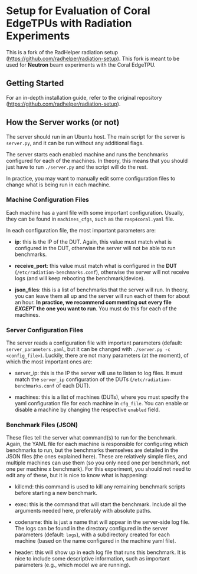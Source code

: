 # Setup for Evaluation of Coral EdgeTPUs with Radiation Experiments

This is a fork of the RadHelper radiation setup (https://github.com/radhelper/radiation-setup). This fork is meant to be used for **Neutron** beam experiments with the Coral EdgeTPU.

## Getting Started

For an in-depth installation guide, refer to the original repository (https://github.com/radhelper/radiation-setup).

## How the Server works (or not)

The server should run in an Ubuntu host. The main script for the server is `server.py`, and it can be run without any additional flags.

The server starts each enabled machine and runs the benchmarks configured for each of the machines. In theory, this means that you should just have to run `./server.py` and the script will do the rest.

In practice, you may want to manually edit some configuration files to change what is being run in each machine.

### Machine Configuration Files

Each machine has a yaml file with some important configuration. Usually, they can be found in `machines_cfgs`, such as the `rasp4coral.yaml` file.

In each configuration file, the most important parameters are:

- **ip**: this is the IP of the DUT. Again, this value must match what is configured in the DUT, otherwise the server will not be able to run benchmarks.

- **receive_port**: this value must match what is configured in the **DUT** (`/etc/radiation-benchmarks.conf`), otherwise the server will not receive logs (and will keep rebooting the benchmark/device).

- **json_files**: this is a list of benchmarks that the server will run. In theory, you can leave them all up and the server will run each of them for about an hour. **In practice, we recommend commenting out every file *EXCEPT* the one you want to run**. You must do this for each of the machines.

### Server Configuration Files

The server reads a configuration file with important parameters (default: `server_parameters.yaml`, but it can be changed with `./server.py -c <config_file>`). Luckily, there are not many parameters (at the moment), of which the most important ones are:

- server_ip: this is the IP the server will use to listen to log files. It must match the `server_ip` configuration of the DUTs (`/etc/radiation-benchmarks.conf` of each DUT).

- machines: this is a list of machines (DUTs), where you must specify the yaml configuration file for each machine in `cfg_file`. You can enable or disable a machine by changing the respective `enabled` field.

### Benchmark Files (JSON)

These files tell the server what command(s) to run for the benchmark. Again, the YAML file for each machine is responsible for configuring *which* benchmarks to run, but the benchmarks themselves are detailed in the JSON files (the ones explained here). These are relatively simple files, and multiple machines can use them (so you only need one per benchmark, not one per machine x benchmark). For this experiment, you should not need to edit any of these, but it is nice to know what is happening:

- killcmd: this command is used to kill any remaining benchmark scripts before starting a new benchmark.

- exec: this is the command that will start the benchmark. Include all the arguments needed here, preferably with absolute paths.

- codename: this is just a name that will appear in the server-side log file. The logs can be found in the directory configured in the server parameters (default: `logs`), with a subdirectory created for each machine (based on the name configured in the machine yaml file).

- header: this will show up in each log file that runs this benchmark. It is nice to include some descriptive information, such as important parameters (e.g., which model we are running).